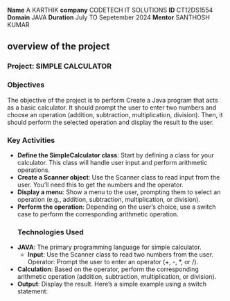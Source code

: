 **Name** A KARTHIK
**company** CODETECH IT SOLUTIONS
**ID** CT12DS1554
**Domain** JAVA
**Duration** July TO Sepetember 2024
**Mentor** SANTHOSH KUMAR


## overview of the project

### Project: SIMPLE CALCULATOR

### Objectives
The objective of the project is to perform Create a Java program that acts as a basic calculator. It should prompt the user to
enter two numbers and choose an operation (addition, subtraction, multiplication,
division). Then, it should perform the selected operation and display the result to the
user.

### Key Activities
- **Define the SimpleCalculator class**: Start by defining a class for your calculator. This class will handle user input and perform arithmetic operations.
- **Create a Scanner object**: Use the Scanner class to read input from the user. You’ll need this to get the numbers and the operator.
- **Display a menu**: Show a menu to the user, prompting them to select an operation (e.g., addition, subtraction, multiplication, or division).
- **Perform the operation**: Depending on the user’s choice, use a switch case to perform the corresponding arithmetic operation.
  ### Technologies Used
- **JAVA**: The primary programming language for simple calculator.
  - **Input**: Use the Scanner class to read two numbers from the user.
Operator: Prompt the user to enter an operator (+, -, *, or /).
- **Calculation**: Based on the operator, perform the corresponding arithmetic operation (addition, subtraction, multiplication, or division).
- **Output**: Display the result.
Here’s a simple example using a switch statement:

